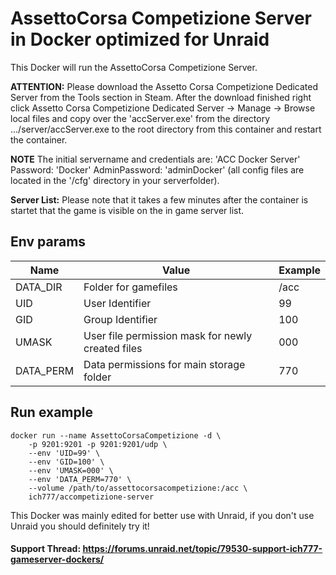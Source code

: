 # AssettoCorsa Competizione Server in Docker optimized for Unraid
This Docker will run the AssettoCorsa Competizione Server.

**ATTENTION:** Please download the Assetto Corsa Competizione Dedicated Server from the Tools section in Steam. After the download finished right click Assetto Corsa Competizione Dedicated Server -> Manage -> Browse local files and copy over the 'accServer.exe' from the directory .../server/accServer.exe to the root directory from this container and restart the container.

**NOTE** The initial servername and credentials are: 'ACC Docker Server' Password: 'Docker' AdminPassword: 'adminDocker' (all config files are located in the '/cfg' directory in your serverfolder).

**Server List:** Please note that it takes a few minutes after the container is startet that the game is visible on the in game server list.

## Env params
| Name | Value | Example |
| --- | --- | --- |
| DATA_DIR | Folder for gamefiles | /acc |
| UID | User Identifier | 99 |
| GID | Group Identifier | 100 |
| UMASK | User file permission mask for newly created files | 000 |
| DATA_PERM | Data permissions for main storage folder | 770 |

## Run example
```
docker run --name AssettoCorsaCompetizione -d \
	-p 9201:9201 -p 9201:9201/udp \
	--env 'UID=99' \
	--env 'GID=100' \
	--env 'UMASK=000' \
	--env 'DATA_PERM=770' \
	--volume /path/to/assettocorsacompetizione:/acc \
	ich777/accompetizione-server
```

This Docker was mainly edited for better use with Unraid, if you don't use Unraid you should definitely try it!

#### Support Thread: https://forums.unraid.net/topic/79530-support-ich777-gameserver-dockers/